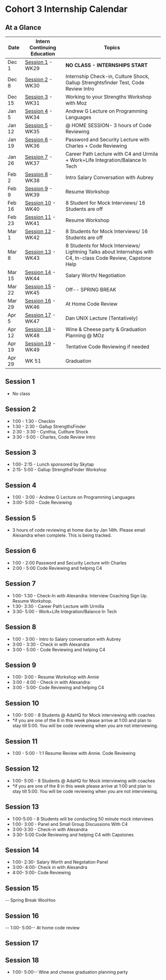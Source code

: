 # Cohort 3 Internship Calendar

## At a Glance

Date    | Intern Continuing Education         | Topics
--------|-------------------------------------|-----------------------------
Dec 1   | [Session 1](#session-1) - WK29 | **NO CLASS - INTERNSHIPS START**
Dec 8   | [Session 2](#session-2) - WK30 | Internship Check-in, Culture Shock, Gallup Strenghtsfinder Test, Code Review Intro
Dec 15  | [Session 3](#session-3) - WK31 | Working to your Strengths Workshop with Moz
Jan 5   | [Session 4](#session-4) - WK34 | Andrew G Lecture on Programming Languages   
Jan 12  | [Session 5](#session-5) - WK35 | @ HOME SESSION- 3 hours of Code Reviewing
Jan 19  | [Session 6](#session-6) - WK36 | Password and Security Lecture with Charles + Code Reviewing
Jan 26  | [Session 7](#session-7) - WK37 | Career Path Lecture with C4 and Urmila + Work+Life Integration/Balance In Tech
Feb 2   | [Session 8](#session-8) - WK38 | Intro Salary Conversation with Aubrey
Feb 9   | [Session 9](#session-9) - WK39 | Resume Workshop
Feb 16  | [Session 10](#session-10) - WK40 | 8 Student for Mock Interviews/ 16 Students are off
Feb 23  | [Session 11](#session-11) - WK41 | Resume Workshop
Mar 1   | [Session 12](#session-12) - WK42 | 8 Students for Mock Interviews/ 16 Students are off  
Mar 8   | [Session 13](#session-13) - WK43 | 8 Students for Mock Interviews/ Lightning Talks about Internships with C4, In-class Code Review, Capstone Help
Mar 15  | [Session 14](#session-14) - WK44 | Salary Worth/ Negotiation
Mar 22  | [Session 15](#session-15) - WK45 | Off-- SPRING BREAK
Mar 29  | [Session 16](#session-16) - WK46 | At Home Code Review
Apr 5   | [Session 17](#session-17) - WK47 | Dan UNIX Lecture (Tentatively) 
Apr 12  | [Session 18](#session-18) - WK48 |Wine & Cheese party & Graduation Planning @ MOz
Apr 19  | [Session 19](#session-19) - WK49 | Tentative Code Reviewing if needed
Apr 29  | WK 51 | Graduation

## Session 1
- No class

## Session 2
- 1:00 - 1:30 - Checkin
- 1:30 - 2:30 - Gallup StrengthsFinder
- 2:30 - 3:30 - Cynthia, Cutlture Shock
- 3:30 - 5:00 - Charles, Code Review Intro

## Session 3
- 1:00- 2:15 - Lunch sponsored by Skytap
- 2:15- 5:00 - Gallup StrengthsFinder Workshop

## Session 4
- 1:00 - 3:00 -  Andrew G Lecture on Programming Languages
- 3:00- 5:00 - Code Reviewing

## Session 5
- 3 hours of code reviewing at home due by Jan 14th. Please email Alexandra when complete.  This is being tracked.

## Session 6
- 1:00 - 2:00 Password and Security Lecture with Charles
- 2:00 - 5:00 Code Reviewing and helping C4

## Session 7
- 1:00- 1:30 -  Check-In with Alexandra: Interview Coaching Sign Up. Resume Workshop.
- 1:30- 3:30 - Career Path Lecture with Urmilla
- 3:30- 5:00 - Work+Life Integration/Balance In Tech

## Session 8
- 1:00 - 3:00 - Intro to Salary conversation with Aubrey
- 3:00 - 3:30 - Check in with Alexandra
- 3:00 - 5:00 - Code Reviewing and helping C4

## Session 9
- 1:00- 3:00 - Resume Workshop with Annie
- 3:00 - 4:00 - Check in with Alexandra: 
- 3:00 - 5:00- Code Reviewing and helping C4

## Session 10
- 1:00- 5:00 - 8 Students @ AdaHQ for Mock interviewing with coaches
- *if you are one of the 8 in this week please arrive at 1:00 and plan to stay till 5:00. You will be code reviewing when you are not interviewing.  

## Session 11
- 1:00 - 5:00 - 1:1 Resume Review with Annie. Code Reviewing

## Session 12
- 1:00- 5:00 - 8 Students @ AdaHQ for Mock interviewing with coaches
- *if you are one of the 8 in this week please arrive at 1:00 and plan to stay till 5:00. You will be code reviewing when you are not interviewing.

## Session 13
- 1:00-5:00 - 8 Students will be conducting 50 minute mock interviews
- 1:00- 3:00 - Panel and Small Group Discussions With C4
- 3:00-3:30 - Check-in with Alexandra
- 3:30- 5:00  Code Reviewing and helping C4 with Capstones

## Session 14
- 1:00- 2:30- Salary Worth and Negotation Panel
- 3:00- 4:00- Check in with Alexandra
- 4:00- 5:00- Code Reviewing

## Session 15
-- Spring Break WooHoo

## Session 16
-- 1:00- 5:00-- At home code review

## Session 17

## Session 18
- 1:00- 5:00-- Wine and cheese graduation planning party
